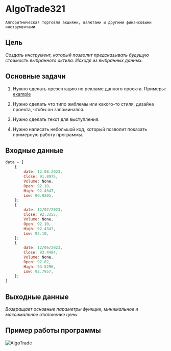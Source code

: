 # AlgoTrade321
```Алгоритмическая торговля акциями, валютами и другими финансовыми инструментами```


## Цель
_Создать инструмент, который позволит предсказывать будущую стоимость выбранного актива. Исходя из выбранных данных._

## Основные задачи
1. Нужно сделать презентацию по рекламе данного проекта.
Примеры: [example](https://cdn.ferrari.com/cms/network/media/pdf/2023_11_02%20-%20Ferrari%20-%20Q3%202023%20Results%20Presentation.pdf?_gl=1*12jca6j*_ga*NzAzNjczMS4xNzAyMDQzMDU4*_ga_JM1HT9B412*MTcwMjA0MzA1OC4xLjEuMTcwMjA0MzA2OC4wLjAuMA..)

2. Нужно сделать что типо эмблемы или какого-то стиля, дизайна проекта, чтобы он запоминался.
3. Нужно сделать текст для выступления.
4. Нужно написать небольшой код, который позволит показать примерную работу программы.

## Входные данные
```js
data = [
    {
        date: 12.08.2023,
        Close: 91.8975,
        Volume: None,
        Open: 92.10,
        High: 92.4347,
        Low: 90.9205,
    };
    {
        date: 12/07/2023,
        Close: 92.3355,
        Volume: None,
        Open: 92.10,
        High: 92.4347,
        Low: 92.10,
    };
    {
        date: 12/06/2023,
        Close: 93.4484,
        Volume: None,
        Open: 92.82,
        High: 93.5296,
        Low: 92.7957,
    };
]
```

## Выходные данные
_Возвращает основные параметры функции, минимальное и максимальное отклонение цены._

## Пример работы программы
![AlgoTrade](https://github.com/{David2261}/{AlgoTrade321}/raw/main/assets/example.png)